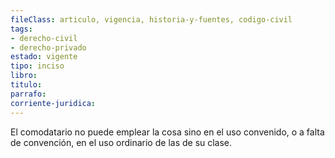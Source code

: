 ```yaml
---
fileClass: articulo, vigencia, historia-y-fuentes, codigo-civil
tags:
- derecho-civil
- derecho-privado
estado: vigente
tipo: inciso
libro:
titulo:
parrafo:
corriente-juridica:
---
```

El comodatario no puede emplear la cosa sino en el uso convenido, o a falta de convención, en el uso ordinario de las de su clase.
